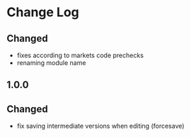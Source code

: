 # Change Log

## Changed
- fixes according to markets code prechecks
- renaming module name

## 1.0.0
## Changed
- fix saving intermediate versions when editing (forcesave)
